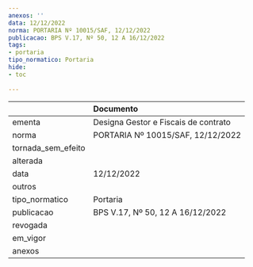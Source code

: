 ```yaml
---
anexos: ''
data: 12/12/2022
norma: PORTARIA Nº 10015/SAF, 12/12/2022
publicacao: BPS V.17, Nº 50, 12 A 16/12/2022
tags:
- portaria
tipo_normatico: Portaria
hide: 
- toc 
 
---
```


|                    | Documento                            |
|:-------------------|:-------------------------------------|
| ementa             | Designa Gestor e Fiscais de contrato |
| norma              | PORTARIA Nº 10015/SAF, 12/12/2022    |
| tornada_sem_efeito |                                      |
| alterada           |                                      |
| data               | 12/12/2022                           |
| outros             |                                      |
| tipo_normatico     | Portaria                             |
| publicacao         | BPS V.17, Nº 50, 12 A 16/12/2022     |
| revogada           |                                      |
| em_vigor           |                                      |
| anexos             |                                      |